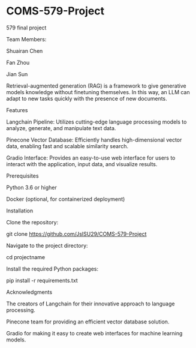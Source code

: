 # COMS-579-Project
579 final project

Team Members:

Shuairan Chen

Fan Zhou

Jian Sun

Retrieval-augmented generation (RAG) is a framework to give generative models knowledge without finetuning themselves. In this way, an LLM can adapt to new tasks quickly with the presence of new documents.

Features

Langchain Pipeline: Utilizes cutting-edge language processing models to analyze, generate, and manipulate text data.

Pinecone Vector Database: Efficiently handles high-dimensional vector data, enabling fast and scalable similarity search.

Gradio Interface: Provides an easy-to-use web interface for users to interact with the application, input data, and visualize results.

Prerequisites

Python 3.6 or higher

Docker (optional, for containerized deployment)

Installation

Clone the repository:

git clone https://github.com/JsISU29/COMS-579-Project

Navigate to the project directory:

cd projectname

Install the required Python packages:

pip install -r requirements.txt

Acknowledgments

The creators of Langchain for their innovative approach to language processing.

Pinecone team for providing an efficient vector database solution.

Gradio for making it easy to create web interfaces for machine learning models.
